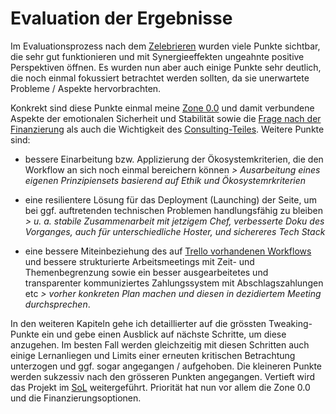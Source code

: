 # Evaluation der Ergebnisse

Im Evaluationsprozess nach dem [Zelebrieren](../../documentation/celebration/celebration.md) wurden viele Punkte sichtbar, die sehr gut funktionieren und mit Synergieeffekten ungeahnte positive Perspektiven öffnen. Es wurden nun aber auch einige Punkte sehr deutlich, die noch einmal fokussiert betrachtet werden sollten, da sie unerwartete Probleme / Aspekte hervorbrachten.

Konkrekt sind diese Punkte einmal meine [Zone 0.0](../../documentation/tweaking/zone.md) und damit verbundene Aspekte der emotionalen Sicherheit und Stabilität sowie die [Frage nach der Finanzierung](../../documentation/tweaking/funding.md) als auch die Wichtigkeit des [Consulting-Teiles](../../documentation/tweaking/consulting.md). Weitere Punkte sind:

- bessere Einarbeitung bzw. Applizierung der Ökosystemkriterien, die den Workflow an sich noch einmal bereichern können *> Ausarbeitung eines eigenen Prinzipiensets basierend auf Ethik und Ökosystemrkriterien*

- eine resilientere Lösung für das Deployment (Launching) der Seite, um bei ggf. auftretenden technischen Problemen handlungsfähig zu bleiben *> u. a. stabile Zusammenarbeit mit jetzigem Chef, verbesserte Doku des Vorganges, auch für unterschiedliche Hoster, und sichereres Tech Stack*

- eine bessere Miteinbeziehung des auf [Trello vorhandenen Workflows](https://trello.com/w/userworkspaceaa1c57b2e62ef5488e9680dea9d99fce) und bessere strukturierte Arbeitsmeetings mit Zeit- und Themenbegrenzung sowie ein besser ausgearbeitetes und transparenter kommuniziertes Zahlungssystem mit Abschlagszahlungen etc *> vorher konkreten Plan machen und diesen in dezidiertem Meeting durchsprechen*.

In den weiteren Kapiteln gehe ich detaillierter auf die grössten Tweaking-Punkte ein und gebe einen Ausblick auf nächste Schritte, um diese anzugehen. Im besten Fall werden gleichzeitig mit diesen Schritten auch einige Lernanliegen und Limits einer erneuten kritischen Betrachtung unterzogen und ggf. sogar angegangen / aufgehoben. Die kleineren Punkte werden sukzessiv nach den grösseren Punkten angegangen. Vertieft wird das Projekt im [SoL](https://www.permakultur.de/weiterbildung) weitergeführt. Priorität hat nun vor allem die Zone 0.0 und die Finanzierungsoptionen.
